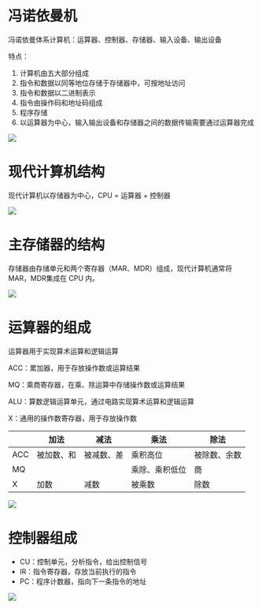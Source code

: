 # 冯诺依曼机

冯诺依曼体系计算机：运算器、控制器、存储器、输入设备、输出设备

特点：

1. 计算机由五大部分组成
2. 指令和数据以同等地位存储于存储器中，可按地址访问
3. 指令和数据以二进制表示
4. 指令由操作码和地址码组成
5. 程序存储
6. 以运算器为中心，输入输出设备和存储器之间的数据传输需要通过运算器完成

![](https://xf-blog-imgs.oss-cn-hangzhou.aliyuncs.com/img/20210125204101.svg)

# 现代计算机结构

现代计算机以存储器为中心，CPU = 运算器 + 控制器

![](https://xf-blog-imgs.oss-cn-hangzhou.aliyuncs.com/img/20210125204712.svg)

# 主存储器的结构

存储器由存储单元和两个寄存器（MAR、MDR）组成，现代计算机通常将 MAR，MDR集成在 CPU 内。

![](https://xf-blog-imgs.oss-cn-hangzhou.aliyuncs.com/img/20210125205833.svg)

# 运算器的组成

运算器用于实现算术运算和逻辑运算

ACC：累加器，用于存放操作数或运算结果

MQ：乘商寄存器，在乘、除运算中存储操作数或运算结果

ALU：算数逻辑运算单元，通过电路实现算术运算和逻辑运算

X：通用的操作数寄存器，用于存放操作数

|      | 加法       | 减法       | 乘法           | 除法         |
| ---- | ---------- | ---------- | -------------- | ------------ |
| ACC  | 被加数、和 | 被减数、差 | 乘积高位       | 被除数、余数 |
| MQ   |            |            | 乘除、乘积低位 | 商           |
| X    | 加数       | 减数       | 被乘数         | 除数         |

![](https://xf-blog-imgs.oss-cn-hangzhou.aliyuncs.com/img/20210125211528.svg)

# 控制器组成

- CU：控制单元，分析指令，给出控制信号
- IR：指令寄存器，存放当前执行的指令
- PC：程序计数器，指向下一条指令的地址

![](https://xf-blog-imgs.oss-cn-hangzhou.aliyuncs.com/img/20210125212113.svg)